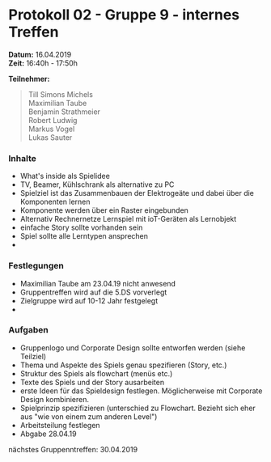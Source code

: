 # Protokoll 02 - Gruppe 9 - internes Treffen

**Datum:** 16.04.2019  
**Zeit:** 16:40h - 17:50h

**Teilnehmer:**
> Till Simons Michels  
> Maximilian Taube  
> Benjamin Strathmeier  
> Robert Ludwig  
> Markus Vogel  
> Lukas Sauter


### Inhalte
- What's inside als Spielidee
- TV, Beamer, Kühlschrank als alternative zu PC
- Spielziel ist das Zusammenbauen der Elektrogeäte und dabei über die Komponenten lernen
- Komponente werden über ein Raster eingebunden
- Alternativ Rechnernetze Lernspiel mit ioT-Geräten als Lernobjekt
- einfache Story sollte vorhanden sein
- Spiel sollte alle Lerntypen ansprechen
- 

### Festlegungen
- Maximilian Taube am 23.04.19 nicht anwesend
- Gruppentreffen wird auf die 5.DS vorverlegt
- Zielgruppe wird auf 10-12 Jahr festgelegt
- 

### Aufgaben
- Gruppenlogo und Corporate Design sollte entworfen werden (siehe Teilziel)
- Thema und Aspekte des Spiels genau spezifieren (Story, etc.)
- Struktur des Spiels als flowchart (menüs etc.)
- Texte des Spiels und der Story ausarbeiten
- erste Ideen für das Spieldesign festlegen. Möglicherweise mit Corporate Design kombinieren.
- Spielprinzip spezifizieren (unterschied zu Flowchart. Bezieht sich eher aus "wie von einem zum anderen Level")
- Arbeitsteilung festlegen
- Abgabe 28.04.19

nächstes Gruppenntreffen: 30.04.2019